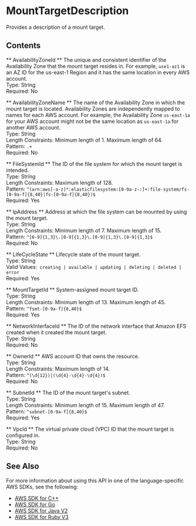 # MountTargetDescription<a name="API_MountTargetDescription"></a>

Provides a description of a mount target\.

## Contents<a name="API_MountTargetDescription_Contents"></a>

 ** AvailabilityZoneId **   <a name="efs-Type-MountTargetDescription-AvailabilityZoneId"></a>
The unique and consistent identifier of the Availability Zone that the mount target resides in\. For example, `use1-az1` is an AZ ID for the us\-east\-1 Region and it has the same location in every AWS account\.  
Type: String  
Required: No

 ** AvailabilityZoneName **   <a name="efs-Type-MountTargetDescription-AvailabilityZoneName"></a>
The name of the Availability Zone in which the mount target is located\. Availability Zones are independently mapped to names for each AWS account\. For example, the Availability Zone `us-east-1a` for your AWS account might not be the same location as `us-east-1a` for another AWS account\.  
Type: String  
Length Constraints: Minimum length of 1\. Maximum length of 64\.  
Pattern: `.+`   
Required: No

 ** FileSystemId **   <a name="efs-Type-MountTargetDescription-FileSystemId"></a>
The ID of the file system for which the mount target is intended\.  
Type: String  
Length Constraints: Maximum length of 128\.  
Pattern: `^(arn:aws[-a-z]*:elasticfilesystem:[0-9a-z-:]+:file-system/fs-[0-9a-f]{8,40}|fs-[0-9a-f]{8,40})$`   
Required: Yes

 ** IpAddress **   <a name="efs-Type-MountTargetDescription-IpAddress"></a>
Address at which the file system can be mounted by using the mount target\.  
Type: String  
Length Constraints: Minimum length of 7\. Maximum length of 15\.  
Pattern: `^[0-9]{1,3}\.[0-9]{1,3}\.[0-9]{1,3}\.[0-9]{1,3}$`   
Required: No

 ** LifeCycleState **   <a name="efs-Type-MountTargetDescription-LifeCycleState"></a>
Lifecycle state of the mount target\.  
Type: String  
Valid Values:` creating | available | updating | deleting | deleted | error`   
Required: Yes

 ** MountTargetId **   <a name="efs-Type-MountTargetDescription-MountTargetId"></a>
System\-assigned mount target ID\.  
Type: String  
Length Constraints: Minimum length of 13\. Maximum length of 45\.  
Pattern: `^fsmt-[0-9a-f]{8,40}$`   
Required: Yes

 ** NetworkInterfaceId **   <a name="efs-Type-MountTargetDescription-NetworkInterfaceId"></a>
The ID of the network interface that Amazon EFS created when it created the mount target\.  
Type: String  
Required: No

 ** OwnerId **   <a name="efs-Type-MountTargetDescription-OwnerId"></a>
 AWS account ID that owns the resource\.  
Type: String  
Length Constraints: Maximum length of 14\.  
Pattern: `^(\d{12})|(\d{4}-\d{4}-\d{4})$`   
Required: No

 ** SubnetId **   <a name="efs-Type-MountTargetDescription-SubnetId"></a>
The ID of the mount target's subnet\.  
Type: String  
Length Constraints: Minimum length of 15\. Maximum length of 47\.  
Pattern: `^subnet-[0-9a-f]{8,40}$`   
Required: Yes

 ** VpcId **   <a name="efs-Type-MountTargetDescription-VpcId"></a>
The virtual private cloud \(VPC\) ID that the mount target is configured in\.  
Type: String  
Required: No

## See Also<a name="API_MountTargetDescription_SeeAlso"></a>

For more information about using this API in one of the language\-specific AWS SDKs, see the following:
+  [AWS SDK for C\+\+](https://docs.aws.amazon.com/goto/SdkForCpp/elasticfilesystem-2015-02-01/MountTargetDescription) 
+  [AWS SDK for Go](https://docs.aws.amazon.com/goto/SdkForGoV1/elasticfilesystem-2015-02-01/MountTargetDescription) 
+  [AWS SDK for Java V2](https://docs.aws.amazon.com/goto/SdkForJavaV2/elasticfilesystem-2015-02-01/MountTargetDescription) 
+  [AWS SDK for Ruby V3](https://docs.aws.amazon.com/goto/SdkForRubyV3/elasticfilesystem-2015-02-01/MountTargetDescription) 